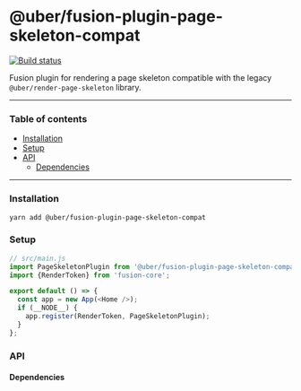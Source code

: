 # @uber/fusion-plugin-page-skeleton-compat

[![Build status](https://badge.buildkite.com/e962e49f800a98e953516b0d036bc66501ccb5e90dcd7eff2f.svg?branch=master)](https://buildkite.com/uber/fusionjs)

Fusion plugin for rendering a page skeleton compatible with the legacy `@uber/render-page-skeleton` library.

---

### Table of contents

* [Installation](#installation)
* [Setup](#setup)
* [API](#api)
  * [Dependencies](#dependencies)

---

### Installation

```
yarn add @uber/fusion-plugin-page-skeleton-compat
```

### Setup

```js
// src/main.js
import PageSkeletonPlugin from '@uber/fusion-plugin-page-skeleton-compat';
import {RenderToken} from 'fusion-core';

export default () => {
  const app = new App(<Home />);
  if (__NODE__) {
    app.register(RenderToken, PageSkeletonPlugin);
  }
};
```

### API

#### Dependencies

